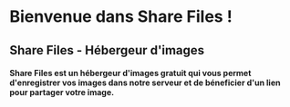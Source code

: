 # Bienvenue dans Share Files !
## Share Files - Hébergeur d'images
#### Share Files est un hébergeur d'images gratuit qui vous permet d'enregistrer vos images dans notre serveur et de béneficier d'un lien pour partager votre image.
